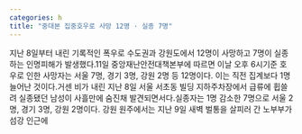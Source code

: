 ```yaml
---
categories: h
title: "중대본 집중호우로 사망 12명 · 실종 7명"
---
```

지난 8일부터 내린 기록적인 폭우로 수도권과 강원도에서 12명이 사망하고 7명이 실종하는 인명피해가 발생했다.11일 중앙재난안전대책본부에 따르면 이날 오후 6시기준 호우로 인한 사망자는 서울 7명, 경기 3명, 강원 2명 등 12명이다. 이는 직전 집계보다 1명 늘어난 것이다.거센 비가 내린 지난 8일 서울 서초동 빌딩 지하주차장에서 급류에 휩쓸려 실종됐던 남성이 사흘만에 숨진채 발견되면서다.실종자는 1명 감소한 7명으로 서울 2명, 경기 3명, 강원 2명이다. 강원 원주에서는 지난 9일 새벽 벌통을 살피러 간 노부부가 섬강 인근에